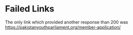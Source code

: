 # Failed Links

The only link which provided another response than 200 was
https://pakistanyouthparliament.org/member-application/
